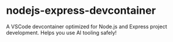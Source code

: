 # nodejs-express-devcontainer
A VSCode devcontainer optimized for Node.js and Express project development. Helps you use AI tooling safely!
